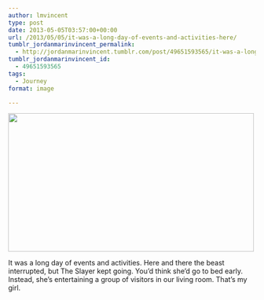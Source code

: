 ```yaml
---
author: lmvincent
type: post
date: 2013-05-05T03:57:00+00:00
url: /2013/05/05/it-was-a-long-day-of-events-and-activities-here/
tumblr_jordanmarinvincent_permalink:
  - http://jordanmarinvincent.tumblr.com/post/49651593565/it-was-a-long-day-of-events-and-activities-here
tumblr_jordanmarinvincent_id:
  - 49651593565
tags:
  - Journey
format: image

---
```

<img loading="lazy" src="https://jordansjourney.files.wordpress.com/2013/05/tumblr_mmb4b5d8sp1rn5v6ko1_500.jpg" alt="" width="500" height="282" class="alignnone size-full wp-image-79" />

It was a long day of events and activities. Here and there the beast interrupted, but The Slayer kept going. You&rsquo;d think she&rsquo;d go to bed early. Instead, she&rsquo;s entertaining a group of visitors in our living room. That&rsquo;s my girl.